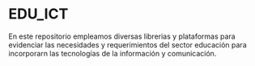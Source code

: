 # EDU_ICT
En este repositorio empleamos diversas librerias y plataformas para evidenciar las necesidades y requerimientos del sector educación para incorporarn las tecnologías de la información y comunicación. 
